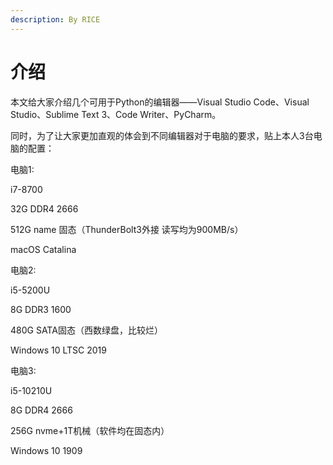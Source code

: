 ```yaml
---
description: By RICE
---
```


# 介绍

本文给大家介绍几个可用于Python的编辑器——Visual Studio Code、Visual Studio、Sublime Text 3、Code Writer、PyCharm。

同时，为了让大家更加直观的体会到不同编辑器对于电脑的要求，贴上本人3台电脑的配置：

电脑1:

i7-8700

32G DDR4 2666

512G name 固态（ThunderBolt3外接 读写均为900MB/s）

macOS Catalina

电脑2:

i5-5200U

8G DDR3 1600

480G SATA固态（西数绿盘，比较烂）

Windows 10 LTSC 2019

电脑3:

i5-10210U

8G DDR4 2666

256G nvme+1T机械（软件均在固态内）

Windows 10 1909


